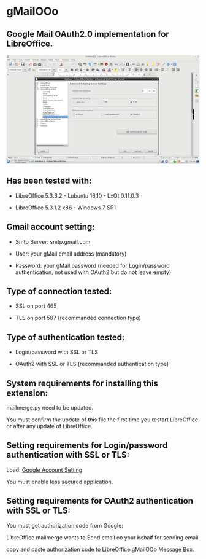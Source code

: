 # gMailOOo

## Google Mail OAuth2.0 implementation for LibreOffice.

![gMailOOo screenshot](gMailOOo.png)

## Has been tested with:
	
* LibreOffice 5.3.3.2 - Lubuntu 16.10 -  LxQt 0.11.0.3

* LibreOffice 5.3.1.2 x86 - Windows 7 SP1

## Gmail account setting: 

* Smtp Server: smtp.gmail.com

* User: your gMail email address (mandatory)

* Password: your gMail password (needed for Login/password authentication, not used with OAuth2 but do not leave empty)

## Type of connection tested:

* SSL on port 465

* TLS on port 587 (recommanded connection type)

## Type of authentication tested:

* Login/password  with SSL or TLS

* OAuth2 with SSL or TLS (recommanded authentication type)

## System requirements for installing this extension:

mailmerge.py need to be updated.

You must confirm the update of this file the first time you restart LibreOffice or after any update of LibreOffice.

## Setting requirements for Login/password authentication with SSL or TLS:

Load: [Google Account Setting](https://myaccount.google.com/security?utm_source=OGB#connectedapps)

You must enable less secured application.

## Setting requirements for OAuth2 authentication with SSL or TLS:

You must get authorization code from Google:

LibreOffice mailmerge wants to Send email on your behalf for sending email

copy and paste authorization code to LibreOffice gMailOOo Message Box.
